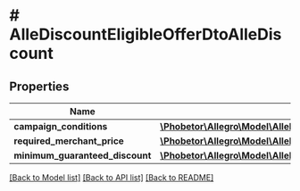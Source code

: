 # # AlleDiscountEligibleOfferDtoAlleDiscount

## Properties

Name | Type | Description | Notes
------------ | ------------- | ------------- | -------------
**campaign_conditions** | [**\Phobetor\Allegro\Model\AlleDiscountEligibleOfferDtoAlleDiscountCampaignConditions**](AlleDiscountEligibleOfferDtoAlleDiscountCampaignConditions.md) |  | [optional]
**required_merchant_price** | [**\Phobetor\Allegro\Model\AlleDiscountRequiredMerchantPriceDto**](AlleDiscountRequiredMerchantPriceDto.md) |  | [optional]
**minimum_guaranteed_discount** | [**\Phobetor\Allegro\Model\AlleDiscountEligibleOfferDtoAlleDiscountMinimumGuaranteedDiscount**](AlleDiscountEligibleOfferDtoAlleDiscountMinimumGuaranteedDiscount.md) |  | [optional]

[[Back to Model list]](../../README.md#models) [[Back to API list]](../../README.md#endpoints) [[Back to README]](../../README.md)
